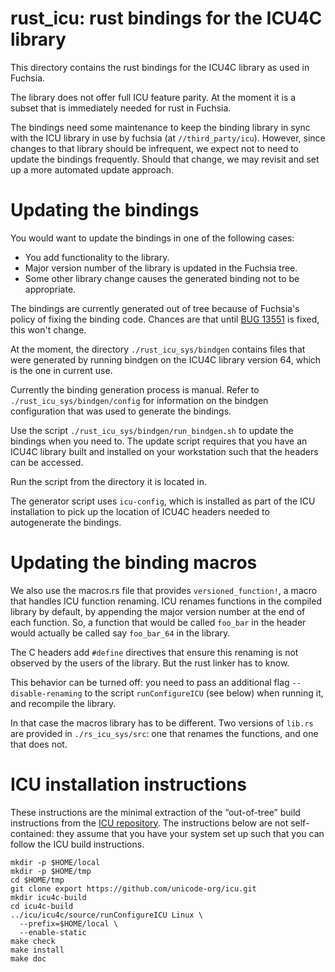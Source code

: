 # rust_icu: rust bindings for the ICU4C library

This directory contains the rust bindings for the ICU4C library as used in
Fuchsia.

The library does not offer full ICU feature parity.  At the moment it is a
subset that is immediately needed for rust in Fuchsia.

The bindings need some maintenance to keep the binding library in sync with the
ICU library in use by fuchsia (at `//third_party/icu`).  However, since changes
to that library should be infrequent, we expect not to need to update the
bindings frequently.  Should that change, we may revisit and set up a more
automated update approach.

# Updating the bindings

You would want to update the bindings in one of the following cases:

- You add functionality to the library.
- Major version number of the library is updated in the Fuchsia tree.
- Some other library change causes the generated binding not to be appropriate.

The bindings are currently generated out of tree because of Fuchsia's policy of
fixing the binding code.  Chances are that until [BUG
13551](https://bugs.fuchsia.dev/p/fuchsia/issues/detail?id=13553) is fixed,
this won't change.

At the moment, the directory `./rust_icu_sys/bindgen` contains files that were
generated by running bindgen on the ICU4C library version 64, which is the one
in current use.

Currently the binding generation process is manual.  Refer to
`./rust_icu_sys/bindgen/config` for information on the bindgen configuration
that was used to generate the bindings.

Use the script `./rust_icu_sys/bindgen/run_bindgen.sh` to update the bindings
when you need to.  The update script requires that you have an ICU4C library
built and installed on your workstation such that the headers can be accessed.

Run the script from the directory it is located in.

The generator script uses `icu-config`, which is installed as part of the ICU
installation to pick up the location of ICU4C headers needed to autogenerate
the bindings.

# Updating the binding macros

We also use the macros.rs file that provides `versioned_function!`, a macro
that handles ICU function renaming.  ICU renames functions in the compiled
library by default, by appending the major version number at the end of each
function.  So, a function that would be called `foo_bar` in the header would
actually be called say `foo_bar_64` in the library.

The C headers add `#define` directives that ensure this renaming is not observed
by the users of the library.  But the rust linker has to know.

This behavior can be turned off: you need to pass an additional flag
`--disable-renaming` to the script `runConfigureICU` (see below) when running
it, and recompile the library.

In that case the macros library has to be different.  Two versions of `lib.rs`
are provided in `./rs_icu_sys/src`: one that renames the functions, and one
that does not.

# ICU installation instructions

These instructions are the minimal extraction of the “out-of-tree” build
instructions from the [ICU
repository](https://github.com/unicode-org/icu/blob/master/icu4c/readme.html).
The instructions below are not self-contained: they assume that you have your
system set up such that you can follow the ICU build instructions.

```shell
mkdir -p $HOME/local
mkdir -p $HOME/tmp
cd $HOME/tmp
git clone export https://github.com/unicode-org/icu.git
mkdir icu4c-build
cd icu4c-build
../icu/icu4c/source/runConfigureICU Linux \
  --prefix=$HOME/local \
  --enable-static
make check
make install
make doc
```

